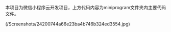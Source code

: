   本项目为微信小程序云开发项目，上方代码内容为miniprogram文件夹内主要代码文件。

  (/Screenshots/24200744a66e23ba4b746b324ed3554.jpg)
